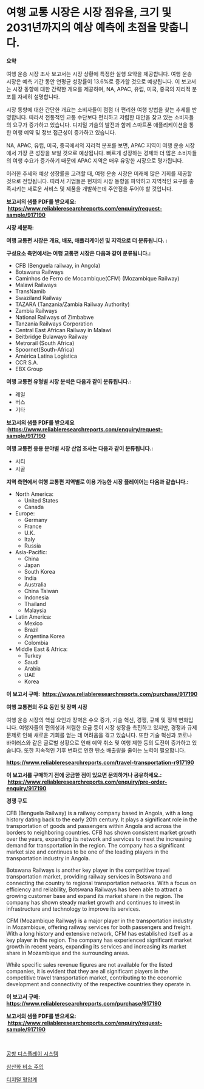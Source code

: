 <p><h1>여행 교통 시장은 시장 점유율, 크기 및 2031년까지의 예상 예측에 초점을 맞춥니다.</h1></p><p><strong>요약</strong></p>
<p><p>여행 운송 시장 조사 보고서는 시장 상황에 특정한 실행 요약을 제공합니다. 여행 운송 시장은 예측 기간 동안 연평균 성장률이 13.6%로 증가할 것으로 예상됩니다. 이 보고서는 시장 동향에 대한 간략한 개요를 제공하며, NA, APAC, 유럽, 미국, 중국의 지리적 분포를 자세히 설명합니다.</p><p>시장 동향에 대한 간단한 개요는 소비자들이 점점 더 편리한 여행 방법을 찾는 추세를 반영합니다. 따라서 전통적인 교통 수단보다 편리하고 저렴한 대안을 찾고 있는 소비자들의 요구가 증가하고 있습니다. 디지털 기술의 발전과 함께 스마트폰 애플리케이션을 통한 여행 예약 및 정보 접근성이 증가하고 있습니다.</p><p>NA, APAC, 유럽, 미국, 중국에서의 지리적 분포를 보면, APAC 지역이 여행 운송 시장에서 가장 큰 성장을 보일 것으로 예상됩니다. 빠르게 성장하는 경제와 더 많은 소비자들의 여행 수요가 증가하기 때문에 APAC 지역은 매우 유망한 시장으로 평가됩니다.</p><p>이러한 추세와 예상 성장률을 고려할 때, 여행 운송 시장은 미래에 많은 기회를 제공할 것으로 전망됩니다. 따라서 기업들은 현재의 시장 동향을 파악하고 지역적인 요구를 충족시키는 새로운 서비스 및 제품을 개발하는데 주안점을 두어야 할 것입니다.</p></p>
<p><strong>보고서의 샘플 PDF를 받으세요: &nbsp;<a href="https://www.reliableresearchreports.com/enquiry/request-sample/917190">https://www.reliableresearchreports.com/enquiry/request-sample/917190</a></strong></p>
<p><strong>시장 세분화:</strong></p>
<p><strong> 여행 교통편 시장은 개요, 배포, 애플리케이션 및 지역으로 더 분류됩니다. :</strong></p>
<p><strong>구성요소 측면에서는 여행 교통편 시장은 다음과 같이 분류됩니다.:</strong></p>
<p><ul><li>CFB (Benguela railway, in Angola)</li><li>Botswana Railways</li><li>Caminhos de Ferro de Mocambique(CFM) (Mozambique Railway)</li><li>Malawi Railways</li><li>TransNamib</li><li>Swaziland Railway</li><li>TAZARA (Tanzania/Zambia Railway Authority)</li><li>Zambia Railways</li><li>National Railways of Zimbabwe</li><li>Tanzania Railways Corporation</li><li>Central East African Railway in Malawi</li><li>Beitbridge Bulawayo Railway</li><li>Metrorail (South Africa)</li><li>Spoornet(South-Africa)</li><li>América Latina Logística</li><li>CCR S.A.</li><li>EBX Group</li></ul></p>
<p><strong> 여행 교통편 유형별 시장 분석은 다음과 같이 분류됩니다.:</strong></p>
<p><ul><li>레일</li><li>버스</li><li>기타</li></ul></p>
<p><strong>보고서의 샘플 PDF를 받으세요 :<a href="https://www.reliableresearchreports.com/enquiry/request-sample/917190">https://www.reliableresearchreports.com/enquiry/request-sample/917190</a></strong></p>
<p><strong> 여행 교통편 응용 분야별 시장 산업 조사는 다음과 같이 분류됩니다.:</strong></p>
<p><ul><li>시티</li><li>시골</li></ul></p>
<p><strong>지역 측면에서 여행 교통편 지역별로 이용 가능한 시장 플레이어는 다음과 같습니다.:</strong></p>
<p><ul>
    <li>
        North America:
        <ul>
            <li>United States</li>
            <li>Canada</li>
        </ul>
    </li>
    <li>
        Europe:
        <ul>
            <li>Germany</li>
            <li>France</li>
            <li>U.K.</li>
            <li>Italy</li>
            <li>Russia</li>
        </ul>
    </li>
    <li>
        Asia-Pacific:
        <ul>
            <li>China</li>
            <li>Japan</li>
            <li>South Korea</li>
            <li>India</li>
            <li>Australia</li>
            <li>China Taiwan</li>
            <li>Indonesia</li>
            <li>Thailand</li>
            <li>Malaysia</li>
        </ul>
    </li>
    <li>
        Latin America:
        <ul>
            <li>Mexico</li>
            <li>Brazil</li>
            <li>Argentina Korea</li>
            <li>Colombia</li>
        </ul>
    </li>
    <li>
        Middle East & Africa:
        <ul>
            <li>Turkey</li>
            <li>Saudi</li>
            <li>Arabia</li>
            <li>UAE</li>
            <li>Korea</li>
        </ul>
    </li>
    </ul></p>
<p><strong>이 보고서 구매: &nbsp;<a href="https://www.reliableresearchreports.com/purchase/917190">https://www.reliableresearchreports.com/purchase/917190</a></strong></p>
<p><strong>여행 교통편의 주요 동인 및 장벽 시장</strong></p>
<p><p>여행 운송 시장의 핵심 요인과 장벽은 수요 증가, 기술 혁신, 경쟁, 규제 및 정책 변화입니다. 여행자들의 편의성과 저렴한 요금 등이 시장 성장을 촉진하고 있지만, 경쟁과 규제 문제로 인해 새로운 기회를 얻는 데 어려움을 겪고 있습니다. 또한 기술 혁신과 코로나 바이러스와 같은 글로벌 상황으로 인해 예약 취소 및 여행 제한 등의 도전이 증가하고 있습니다. 또한 지속적인 기후 변화로 인한 탄소 배출량을 줄이는 노력이 필요합니다.</p></p>
<p><strong><a href="https://www.reliableresearchreports.com/travel-transportation-r917190">https://www.reliableresearchreports.com/travel-transportation-r917190</a></strong></p>
<p><strong>이 보고서를 구매하기 전에 궁금한 점이 있으면 문의하거나 공유하세요.: &nbsp;<a href="https://www.reliableresearchreports.com/enquiry/pre-order-enquiry/917190">https://www.reliableresearchreports.com/enquiry/pre-order-enquiry/917190</a></strong></p>
<p><strong>경쟁 구도</strong></p>
<p><p>CFB (Benguela Railway) is a railway company based in Angola, with a long history dating back to the early 20th century. It plays a significant role in the transportation of goods and passengers within Angola and across the borders to neighboring countries. CFB has shown consistent market growth over the years, expanding its network and services to meet the increasing demand for transportation in the region. The company has a significant market size and continues to be one of the leading players in the transportation industry in Angola.</p><p>Botswana Railways is another key player in the competitive travel transportation market, providing railway services in Botswana and connecting the country to regional transportation networks. With a focus on efficiency and reliability, Botswana Railways has been able to attract a growing customer base and expand its market share in the region. The company has shown steady market growth and continues to invest in infrastructure and technology to improve its services.</p><p>CFM (Mozambique Railway) is a major player in the transportation industry in Mozambique, offering railway services for both passengers and freight. With a long history and extensive network, CFM has established itself as a key player in the region. The company has experienced significant market growth in recent years, expanding its services and increasing its market share in Mozambique and the surrounding areas.</p><p>While specific sales revenue figures are not available for the listed companies, it is evident that they are all significant players in the competitive travel transportation market, contributing to the economic development and connectivity of the respective countries they operate in.</p></p>
<p><strong>이 보고서 구매: &nbsp; <a href="https://www.reliableresearchreports.com/purchase/917190">https://www.reliableresearchreports.com/purchase/917190</a></strong></p>
<p><strong>보고서의 샘플 PDF를 받으세요: &nbsp;<a href="https://www.reliableresearchreports.com/enquiry/request-sample/917190">https://www.reliableresearchreports.com/enquiry/request-sample/917190</a></strong><strong></strong></p>
<p>&nbsp;</p>
<p><p><a href="https://medium.com/@dellkoepp03/%EA%B3%B5%ED%95%AD-%EB%94%94%EC%8A%A4%ED%94%8C%EB%A0%88%EC%9D%B4-%EC%8B%9C%EC%8A%A4%ED%85%9C-%EC%8B%9C%EC%9E%A5-%EC%A7%80%ED%91%9C-%ED%95%B4%EB%8F%85-%EC%8B%9C%EC%9E%A5-%EC%A0%90%EC%9C%A0%EC%9C%A8-%ED%8A%B8%EB%A0%8C%EB%93%9C-%EA%B7%B8%EB%A6%AC%EA%B3%A0-%EC%84%B1%EC%9E%A5-%ED%8C%A8%ED%84%B4-5865f92c55a9">공항 디스플레이 시스템</a></p><p><a href="https://medium.com/@cierrahayes645/%EB%B9%84%EC%86%8C-%EC%82%BC%EC%82%B0%ED%99%94%EB%AC%BC-%EC%A3%BC%EC%82%AC-%EC%8B%9C%EC%9E%A5-%ED%86%B5%EC%B0%B0-%EC%8B%9C%EC%9E%A5-%EB%8F%99%ED%96%A5-%EC%84%B1%EC%9E%A5-2024%EB%85%84%EB%B6%80%ED%84%B0-2031%EB%85%84%EA%B9%8C%EC%A7%80%EC%9D%98-%EC%98%88%EC%B8%A1-91276be0f250">삼산화 비소 주입</a></p><p><a href="https://medium.com/@edenger98079sgb/%EB%94%94%EC%A7%80%ED%84%B8%ED%98%88%EC%95%95%EA%B3%84-%EC%8B%9C%EC%9E%A5-%EB%8F%99%ED%96%A5-%EB%B0%8F-%EC%8B%9C%EC%9E%A5-%EB%B6%84%EC%84%9D%EC%9D%80-2024-2031%EB%85%84%EA%B9%8C%EC%A7%80-%EC%98%88%EC%B8%A1%EB%90%A9%EB%8B%88%EB%8B%A4-9e2020cb8aaa">디지털 혈압계</a></p></p>